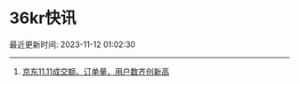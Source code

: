 # 36kr快讯

最近更新时间: 2023-11-12 01:02:30

--- 
1. [京东11.11成交额、订单量、用户数齐创新高](https://www.36kr.com/newsflashes/2514078827892743) 
